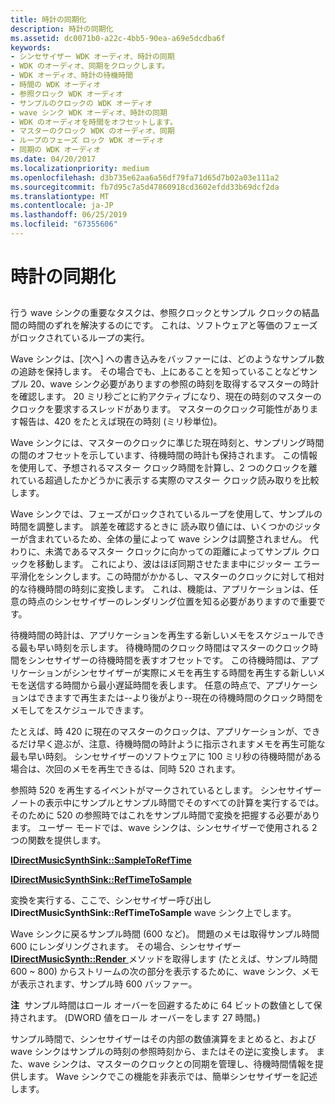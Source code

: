 ```yaml
---
title: 時計の同期化
description: 時計の同期化
ms.assetid: dc0071b0-a22c-4bb5-90ea-a69e5dcdba6f
keywords:
- シンセサイザー WDK オーディオ、時計の同期
- WDK のオーディオ、同期をクロックします。
- WDK オーディオ、時計の待機時間
- 時間の WDK オーディオ
- 参照クロック WDK オーディオ
- サンプルのクロックの WDK オーディオ
- wave シンク WDK オーディオ、時計の同期
- WDK のオーディオを時間をオフセットします。
- マスターのクロック WDK のオーディオ、同期
- ループのフェーズ ロック WDK オーディオ
- 同期の WDK オーディオ
ms.date: 04/20/2017
ms.localizationpriority: medium
ms.openlocfilehash: d3b735e62aa6a56df79fa71d65d7b02a03e111a2
ms.sourcegitcommit: fb7d95c7a5d47860918cd3602efdd33b69dcf2da
ms.translationtype: MT
ms.contentlocale: ja-JP
ms.lasthandoff: 06/25/2019
ms.locfileid: "67355606"
---
```

# <a name="clock-synchronization"></a>時計の同期化


## <span id="clock_synchronization"></span><span id="CLOCK_SYNCHRONIZATION"></span>


行う wave シンクの重要なタスクは、参照クロックとサンプル クロックの結晶間の時間のずれを解決するのにです。 これは、ソフトウェアと等価のフェーズがロックされているループの実行。

Wave シンクは、[次へ] への書き込みをバッファーには、どのようなサンプル数の追跡を保持します。 その場合でも、上にあることを知っていることなどサンプル 20、wave シンク必要がありますの参照の時刻を取得するマスターの時計を確認します。 20 ミリ秒ごとに約アクティブになり、現在の時刻のマスターのクロックを要求するスレッドがあります。 マスターのクロック可能性があります報告は、420 をたとえば現在の時刻 (ミリ秒単位)。

Wave シンクには、マスターのクロックに準じた現在時刻と、サンプリング時間の間のオフセットを示しています、待機時間の時計も保持されます。 この情報を使用して、予想されるマスター クロック時間を計算し、2 つのクロックを離れている超過したかどうかに表示する実際のマスター クロック読み取りを比較します。

Wave シンクでは、フェーズがロックされているループを使用して、サンプルの時間を調整します。 誤差を確認するときに 読み取り値には、いくつかのジッターが含まれているため、全体の量によって wave シンクは調整されません。 代わりに、未満であるマスター クロックに向かっての距離によってサンプル クロックを移動します。 これにより、波はほぼ同期させたまま中にジッター エラー平滑化をシンクします。この時間がかかるし、マスターのクロックに対して相対的な待機時間の時刻に変換します。 これは、機能は、アプリケーションは、任意の時点のシンセサイザーのレンダリング位置を知る必要がありますので重要です。

待機時間の時計は、アプリケーションを再生する新しいメモをスケジュールできる最も早い時刻を示します。 待機時間のクロック時間はマスターのクロック時間をシンセサイザーの待機時間を表すオフセットです。 この待機時間は、アプリケーションがシンセサイザーが実際にメモを再生する時間を再生する新しいメモを送信する時間から最小遅延時間を表します。 任意の時点で、アプリケーションはできますで再生または--より後がより--現在の待機時間のクロック時間をメモしてをスケジュールできます。

たとえば、時 420 に現在のマスターのクロックは、アプリケーションが、できるだけ早く遊ぶが、注意、待機時間の時計ように指示されますメモを再生可能な最も早い時刻。 シンセサイザーのソフトウェアに 100 ミリ秒の待機時間がある場合は、次回のメモを再生できるは、同時 520 されます。

参照時 520 を再生するイベントがマークされているとします。 シンセサイザー ノートの表示中にサンプルとサンプル時間でそのすべての計算を実行するでは。 そのために 520 の参照時ではこれをサンプル時間で変換を把握する必要があります。 ユーザー モードでは、wave シンクは、シンセサイザーで使用される 2 つの関数を提供します。

[**IDirectMusicSynthSink::SampleToRefTime**](https://docs.microsoft.com/windows/desktop/api/dmusics/nf-dmusics-idirectmusicsynthsink-sampletoreftime)

[**IDirectMusicSynthSink::RefTimeToSample**](https://docs.microsoft.com/windows/desktop/api/dmusics/nf-dmusics-idirectmusicsynthsink-reftimetosample)

変換を実行する、ここで、シンセサイザー呼び出し**IDirectMusicSynthSink::RefTimeToSample** wave シンク上でします。

Wave シンクに戻るサンプル時間 (600 など)。 問題のメモは取得サンプル時間 600 にレンダリングされます。 その場合、シンセサイザー [ **IDirectMusicSynth::Render** ](https://docs.microsoft.com/windows/desktop/api/dmusics/nf-dmusics-idirectmusicsynth-render)メソッドを取得します (たとえば、サンプル時間 600 ~ 800) からストリームの次の部分を表示するために、wave シンク、メモが表示されます、サンプル時 600 バッファー。

**注**  サンプル時間はロール オーバーを回避するために 64 ビットの数値として保持されます。 (DWORD 値をロール オーバーをします 27 時間。)

 

サンプル時間で、シンセサイザーはその内部の数値演算をまとめると、および wave シンクはサンプルの時刻の参照時刻から、またはその逆に変換します。 また、wave シンクは、マスターのクロックとの同期を管理し、待機時間情報を提供します。 Wave シンクでこの機能を非表示では、簡単シンセサイザーを記述します。

 

 




